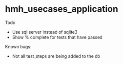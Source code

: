 # hmh_usecases_application

Todo
- Use sql server instead of sqlite3
- Show % complete for tests that have passed

Known bugs:
- Not all test_steps are being added to the db
